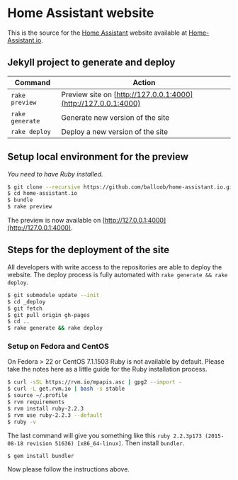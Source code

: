# Home Assistant website

This is the source for the [Home Assistant](https://github.com/balloob/home-assistant) website available at [Home-Assistant.io](https://home-assistant.io).

## Jekyll project to generate and deploy 

| Command | Action |
|---|---|
| `rake preview` | Preview site on [http://127.0.0.1:4000](http://127.0.0.1:4000)
| `rake generate` | Generate new version of the site
| `rake deploy` | Deploy a new version of the site

## Setup local environment for the preview

_You need to have Ruby installed._

```bash
$ git clone --recursive https://github.com/balloob/home-assistant.io.git
$ cd home-assistant.io
$ bundle
$ rake preview
```

The preview is now available on [http://127.0.0.1:4000](http://127.0.0.1:4000).

## Steps for the deployment of the site 

All developers with write access to the repositories are able to deploy the website. The deploy process is fully automated with `rake generate && rake deploy`.

```bash
$ git submodule update --init
$ cd _deploy
$ git fetch
$ git pull origin gh-pages
$ cd ..
$ rake generate && rake deploy
```

### Setup on Fedora and CentOS
On Fedora > 22 or CentOS 7.1.1503 Ruby is not available by default. Please take the notes here as a little guide for the Ruby installation process. 

```bash
$ curl -sSL https://rvm.io/mpapis.asc | gpg2 --import -
$ curl -L get.rvm.io | bash -s stable
$ source ~/.profile
$ rvm requirements
$ rvm install ruby-2.2.3
$ rvm use ruby-2.2.3 --default
$ ruby -v
```

The last command will give you something like this `ruby 2.2.3p173 (2015-08-18 revision 51636) [x86_64-linux]`. Then install `bundler`.

```bash
$ gem install bundler
```

Now please follow the instructions above.
